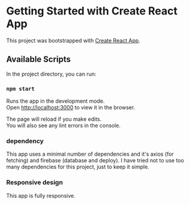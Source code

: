 # Getting Started with Create React App

This project was bootstrapped with [Create React App](https://github.com/facebook/create-react-app).

## Available Scripts

In the project directory, you can run:

### `npm start`

Runs the app in the development mode.\
Open [http://localhost:3000](http://localhost:3000) to view it in the browser.

The page will reload if you make edits.\
You will also see any lint errors in the console.


### dependency

This app uses a minimal number of dependencies and it's axios (for fetching) and firebase (database and deploy).
I have tried not to use too many dependencies for this project, just to keep it simple.

### Responsive design

This app is fully responsive.
